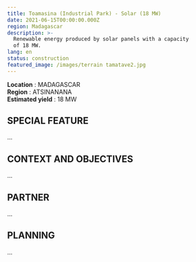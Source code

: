 ```yaml
---
title: Toamasina (Industrial Park) - Solar (18 MW)
date: 2021-06-15T00:00:00.000Z
region: Madagascar
description: >-
  Renewable energy produced by solar panels with a capacity 
  of 18 MW.
lang: en
status: construction
featured_image: /images/terrain tamatave2.jpg
---
```

**Location** : MADAGASCAR<br>
**Region** : ATSINANANA<br>
**Estimated yield** : 18 MW<br>

## SPECIAL FEATURE

...

## CONTEXT AND OBJECTIVES

...

## PARTNER

...

## PLANNING

...

